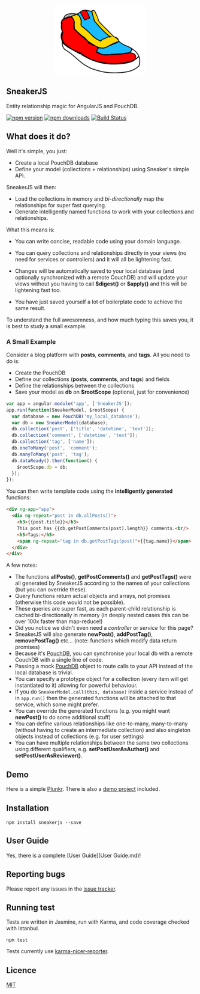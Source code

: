 [npm-url]: https://npmjs/package/sneakerjs
[npm-version-image]: https://badge.fury.io/js/sneakerjs.svg
[npm-downloads-image]: https://img.shields.io/npm/dt/sneakerjs.svg
[travis-image]: https://img.shields.io/travis/andyhasit/SneakerJS.svg
[travis-url]: https://travis-ci.org/andyhasit/SneakerJS
[coveralls-image]: https://img.shields.io/coveralls/andyhasit/SneakerJS.svg
[coveralls-url]: https://coveralls.io/github/andyhasit/SneakerJS

<p align="center">
<img src="logo.gif" width="250">
</p>

## SneakerJS
Entity relationship magic for AngularJS and PouchDB.

[![npm version][npm-version-image]][npm-url]
[![npm downloads][npm-downloads-image]][npm-url]
[![Build Status][travis-image]][travis-url]

## What does it do?

Well it's simple, you just:

* Create a local PouchDB database
* Define your model (collections + relationships) using Sneaker's simple API.

SneakerJS will then:

* Load the collections in memory and _bi-directionally_ map the relationships for super fast querying.
* Generate intelligently named functions to work with your collections and relationships.

What this means is:

* You can write concise, readable code using your domain language.
* You can query collections and relationships directly in your views (no need for services or controllers) and it will all be lightening fast.
* Changes will be automatically saved to your local database (and optionally synchronized with a remote CouchDB) and will update your views without you having to call __\$digest()__ or __\$apply()__ and this will be lightening fast too.


* You have just saved yourself a lot of boilerplate code to achieve the same result.

To understand the full awesomness, and how much typing this saves you, it is best to study a small example. 

### A Small Example

Consider a blog platform with __posts__, __comments__, and __tags__. All you need to do is:

- Create the PouchDB
- Define our collections (__posts__, __comments__, and __tags__) and fields
- Define the relationships between the collections
- Save your model as __db__ on __$rootScope__ (optional, just for convenience)

```javascript
var app = angular.module('app', ['SneakerJS']);
app.run(function(SneakerModel, $rootScope) {
  var database = new PouchDB('my_local_database');
  var db = new SneakerModel(database);
  db.collection('post', ['title', 'datetime', 'text']);
  db.collection('comment', ['datetime', 'text']);
  db.collection('tag', ['name']);
  db.oneToMany('post', 'comment');
  db.manyToMany('post', 'tag');
  db.dataReady().then(function() {
    $rootScope.db = db;
  });
});
```

You can then write template code using the __intelligently generated__ functions: 

```html
<div ng-app="app">
  <div ng-repeat="post in db.allPosts()">
    <h3>{{post.title}}</h3>
    This post has {{db.getPostComments(post).length}} comments.<br/>
    <h5>Tags:</h5>
    <span ng-repeat="tag in db.getPostTags(post)">{{tag.name}}</span>
  </div>
</div>
```

A few notes:

* The functions __allPosts()__, __getPostComments()__ and __getPostTags()__ were all generated by SneakerJS according to the names of your collections (but you can override these).
* Query functions return actual objects and arrays, not promises (otherwise this code would not be possible).
* These queries are super fast, as each parent-child relationship is cached bi-directionally in memory (in deeply nested cases this can be over 100x faster than map-reduce!)
* Did you notice we didn't even need a _controller_ or _service_ for this page?
* SneakerJS will also generate __newPost()__, __addPostTag()__, __removePostTag()__ etc... (note: functions which modify data return promises)
* Because it's [PouchDB](https://pouchdb.com/), you can synchronise your local db with a remote CouchDB with a single line of code.
* Passing a mock [PouchDB](https://pouchdb.com/) object to route calls to your API instead of the local database is trivial.
* You can specify a prototype object for a collection (every item will get instantiated to it) allowing for powerful behaviour.
* If you do `SneakerModel.call(this, database)` inside a service instead of in `app.run()` then the generated functions will be attached to that service, which some might prefer.
* You can override the generated functions (e.g. you might want __newPost()__ to do some additional stuff)
* You can define various relationships like one-to-many, many-to-many (without having to create an intermediate collection) and also singleton objects instead of collections (e.g. for user settings)
* You can have multiple relationships between the same two collections using different qualifiers, e.g. __setPostUserAsAuthor()__ and __setPostUserAsReviewer()__.

## Demo

Here is a simple [Plunkr](https://embed.plnkr.co/KY2pgdSpg3KWxQrWQhSC/). 
There is also a [demo project](demos/demo_1) included.

## Installation

```shell
npm install sneakerjs --save
```

## User Guide

Yes, there is a complete [User Guide](User Guide.md)!


## Reporting bugs

Please report any issues in the [issue tracker](https://github.com/andyhasit/SneakerJS/issues).

## Running test

Tests are written in Jasmine, run with Karma, and code coverage checked with Istanbul.

    npm test

Tests currently use [karma-nicer-reporter](https://github.com/andyhasit/karma-nicer-reporter).

## Licence

[MIT](https://opensource.org/licenses/MIT)

